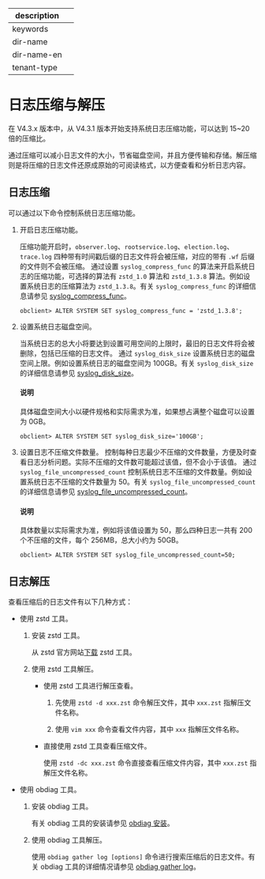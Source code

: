 |description||
|---|---|
|keywords||
|dir-name||
|dir-name-en||
|tenant-type||

# 日志压缩与解压

在 V4.3.x 版本中，从 V4.3.1 版本开始支持系统日志压缩功能，可以达到 15~20 倍的压缩比。

通过压缩可以减小日志文件的大小，节省磁盘空间，并且方便传输和存储。解压缩则是将压缩的日志文件还原成原始的可阅读格式，以方便查看和分析日志内容。

## 日志压缩

可以通过以下命令控制系统日志压缩功能。

1. 开启日志压缩功能。

   压缩功能开启时，`observer.log`、`rootservice.log`、`election.log`、`trace.log` 四种带有时间戳后缀的日志文件将会被压缩，对应的带有 `.wf` 后缀的文件则不会被压缩。
   通过设置 `syslog_compress_func` 的算法来开启系统日志的压缩功能，可选择的算法有 `zstd_1.0` 算法和 `zstd_1.3.8` 算法。例如设置系统日志的压缩算法为 `zstd_1.3.8`。有关 `syslog_compress_func` 的详细信息请参见 [syslog_compress_func](../../700.reference/800.configuration-items-and-system-variables/100.system-configuration-items/300.cluster-level-configuration-items/22040.syslog_compress_func.md)。

    ```shell
    obclient> ALTER SYSTEM SET syslog_compress_func = 'zstd_1.3.8';
    ```

2. 设置系统日志磁盘空间。

    当系统日志的总大小将要达到设置可用空间的上限时，最旧的日志文件将会被删除，包括已压缩的日志文件。
    通过 `syslog_disk_size` 设置系统日志的磁盘空间上限。例如设置系统日志的磁盘空间为 100GB。有关 `syslog_disk_size` 的详细信息请参见 [syslog_disk_size](../../700.reference/800.configuration-items-and-system-variables/100.system-configuration-items/300.cluster-level-configuration-items/22050.syslog_disk_size.md)。

    <main id="notice" type='explain'>
      <h4>说明</h4>
      <p>具体磁盘空间大小以硬件规格和实际需求为准，如果想占满整个磁盘可以设置为 0GB。</p>
    </main>

    ```shell
    obclient> ALTER SYSTEM SET syslog_disk_size='100GB';
    ```

3. 设置日志不压缩文件数量。
   控制每种日志最少不压缩的文件数量，方便及时查看日志分析问题。实际不压缩的文件数可能超过该值，但不会小于该值。
   通过 `syslog_file_uncompressed_count` 控制系统日志不压缩的文件数量。例如设置系统日志不压缩的文件数量为 50。有关 `syslog_file_uncompressed_count` 的详细信息请参见 [syslog_file_uncompressed_count](../../700.reference/800.configuration-items-and-system-variables/100.system-configuration-items/300.cluster-level-configuration-items/22060.syslog_file_uncompressed_count.md)。

    <main id="notice" type='explain'>
      <h4>说明</h4>
      <p>具体数量以实际需求为准，例如将该值设置为 50，那么四种日志一共有 200 个不压缩的文件，每个 256MB，总大小约为 50GB。</p>
    </main>

    ```shell
    obclient> ALTER SYSTEM SET syslog_file_uncompressed_count=50;
    ```

## 日志解压

查看压缩后的日志文件有以下几种方式：

* 使用 zstd 工具。
  
  1. 安装 zstd 工具。

     从 zstd 官方网站[下载](https://github.com/facebook/zstd) zstd 工具。

  2. 使用 zstd 工具解压。

     * 使用 zstd 工具进行解压查看。

       1. 先使用 `zstd -d xxx.zst` 命令解压文件，其中 `xxx.zst` 指解压文件名称。

       2. 使用 `vim xxx` 命令查看文件内容，其中 `xxx` 指解压文件名称。

     * 直接使用 zstd 工具查看压缩文件。

        使用 `zstd -dc xxx.zst` 命令直接查看压缩文件内容，其中 `xxx.zst` 指解压文件名称。

* 使用 obdiag 工具。

  1. 安装 obdiag 工具。

     有关 obdiag 工具的安装请参见 [obdiag 安装](https://www.oceanbase.com/docs/common-obdiag-cn-1000000000564045)。

  2. 使用 obdiag 工具解压。

     使用 `obdiag gather log [options]` 命令进行搜索压缩后的日志文件。有关 obdiag 工具的详细情况请参见 [obdiag gather log](https://www.oceanbase.com/docs/common-obdiag-cn-1000000000564056)。
